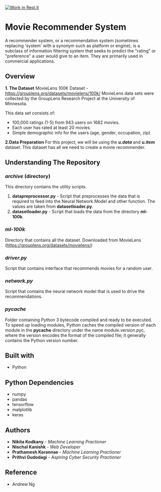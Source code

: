 [![Work in Repl.it](https://classroom.github.com/assets/work-in-replit-14baed9a392b3a25080506f3b7b6d57f295ec2978f6f33ec97e36a161684cbe9.svg)](https://classroom.github.com/online_ide?assignment_repo_id=286635&assignment_repo_type=GroupAssignmentRepo)

# Movie Recommender System
A recommender system, or a recommendation system (sometimes replacing 'system' with a synonym such as platform or engine), is a subclass of information filtering system that seeks to predict the "rating" or "preference" a user would give to an item. They are primarily used in commercial applications.

## Overview
**1. The Dataset**
MovieLens 100K Dataset  - https://grouplens.org/datasets/movielens/100k/
    MovieLens data sets were collected by the GroupLens Research Project
at the University of Minnesota.

This data set consists of:
* 100,000 ratings (1-5) from 943 users on 1682 movies.
* Each user has rated at least 20 movies.
* Simple demographic info for the users (age, gender, occupation, zip)

**2.Data Preparation**
    For this project, we will be using the __*u.data*__ and __*u.item*__  dataset. This dataset has all we need to create a movie recommender.

## Understanding The Repository
### *archive* (directory)
This directory contains the utility scripts.
1. **datapreprocessor.py** - Script that preprocesses the data that is required to feed into the Neural Network Model and other function. The values are taken from **datasetloader.py**.
2. **datasetloader.py** - Script that loads the data from the directory **ml-100k**.
### *ml-100k*
Directory that contains all the dataset. Downloaded from MovieLens (https://grouplens.org/datasets/movielens/)
### *driver.py*
Script that contains interface that recommends movies for a random user.
### *network.py*
Script that contains the neural network model that is used to drive the recommendations.
### *__pycache__*
Folder containing Python 3 bytecode compiled and ready to be executed. To speed up loading modules, Python caches the compiled version of each module in the __pycache__ directory under the name module.version.pyc, where the version encodes the format of the compiled file; it generally contains the Python version number.

## Built with
* Python
## Python Dependencies
* numpy
* pandas
* tensorflow
* matplotlib
* keras

## Authors
* **Nikita Kodkany** - *Machine Learning Practioner*
* **Nischal Kanishk** - *Web Developer*
* **Prathamesh Korannae** - *Machine Learning Practioner*
* **Prithvi Gudodagi** - *Aspiring Cyber Security Practioner*

## Reference
* Andrew Ng
